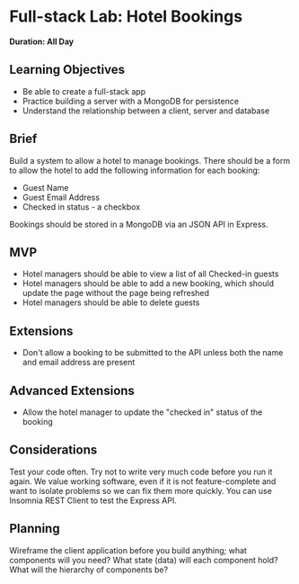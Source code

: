# Full-stack Lab: Hotel Bookings

**Duration: All Day**

## Learning Objectives

- Be able to create a full-stack app
- Practice building a server with a MongoDB for persistence
- Understand the relationship between a client, server and database

## Brief

Build a system to allow a hotel to manage bookings. There should be a form to allow the hotel to add the following information for each booking:

- Guest Name
- Guest Email Address
- Checked in status - a checkbox

Bookings should be stored in a MongoDB via an JSON API in Express.

## MVP

- Hotel managers should be able to view a list of all Checked-in guests
- Hotel managers should be able to add a new booking, which should update the page without the page being refreshed
- Hotel managers should be able to delete guests 

## Extensions

- Don't allow a booking to be submitted to the API unless both the name and email address are present


## Advanced Extensions

- Allow the hotel manager to update the "checked in" status of the booking

## Considerations

Test your code often. Try not to write very much code before you run it again. We value working software, even if it is not feature-complete and want to isolate problems so we can fix them more quickly. You can use Insomnia REST Client to test the Express API.

## Planning

Wireframe the client application before you build anything; what components will you need? What state (data) will each component hold? What will the hierarchy of components be?
